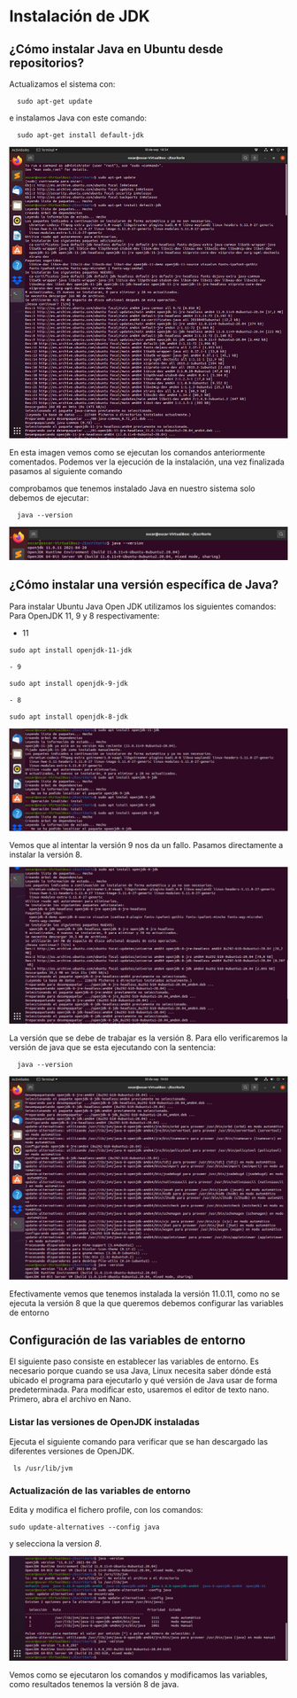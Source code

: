 # Instalación de JDK


## ¿Cómo instalar Java en Ubuntu desde repositorios?

Actualizamos el sistema con:

```
  sudo apt-get update
```

e instalamos Java con este comando:

```
  sudo apt-get install default-jdk
```

<img src="imagenes/1.png" alt="1">

En esta imagen vemos como se ejecutan los comandos anteriormente comentados. Podemos ver la ejecución de la instalación, una vez finalizada pasamos al siguiente comando 



comprobamos que tenemos instalado Java en nuestro sistema solo debemos de ejecutar:
```
  java --version
```

<div aling="center">
<img src="imagenes/java - version 1.1.png" alt="java - version 1.1">
<div>





## ¿Cómo instalar una versión específica de Java?

Para instalar Ubuntu Java Open JDK utilizamos los siguientes comandos:
Para OpenJDK 11, 9 y 8 respectivamente:

   - 11
   ```
   sudo apt install openjdk-11-jdk
   ```
    - 9
   ```
   sudo apt install openjdk-9-jdk
   ```
    - 8
   ```
   sudo apt install openjdk-8-jdk
   ```


<img src="imagenes/2.2.png" alt="2.2">

Vemos que al intentar la versión 9 nos da un fallo. Pasamos directamente a instalar la versión 8.

<img src="imagenes/2.3.png" alt="2.3">

La versión que se debe de trabajar es la versión 8. Para ello verificaremos la versión de java que se esta ejecutando con la sentencia:

```console
  java --version
```

<img src="imagenes/3.1.png" alt="3.1">



Efectivamente vemos que tenemos instalada la versión 11.0.11, como no se ejecuta la versión 8 que la que queremos debemos configurar las variables de entorno


## Configuración de las variables de entorno

 El siguiente paso consiste en establecer  las variables de entorno. Es necesario porque cuando se usa Java, Linux necesita saber dónde está ubicado el programa para ejecutarlo y qué versión de Java usar de forma predeterminada. Para modificar esto, usaremos el editor de texto nano. Primero, abra el archivo en Nano.

### Listar las versiones de OpenJDK instaladas

 Ejecuta el siguiente comando para verificar que se han descargado las diferentes versiones de OpenJDK.

```console
 ls /usr/lib/jvm
```



### Actualización de las variables de entorno

 Edita y modifica el fichero profile, con los comandos:

```console
sudo update-alternatives --config java
```
 y selecciona la version _8_.


<img src="imagenes/3.2.png" alt="3.2">

Vemos como se ejecutaron los comandos y modificamos las variables, como resultados tenemos la versión 8 de java. 
